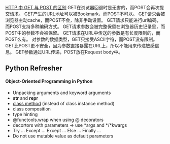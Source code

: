 [HTTP 中 GET 与 POST 的区别](https://learnku.com/articles/25881/)
GET在浏览器回退时是无害的，而POST会再次提交请求。
GET产生的URL地址可以被Bookmark，而POST不可以。
GET请求会被浏览器主动cache，而POST不会，除非手动设置。
GET请求只能进行url编码，而POST支持多种编码方式。
GET请求参数会被完整保留在浏览器历史记录里，而POST中的参数不会被保留。
GET请求在URL中传送的参数是有长度限制的，而POST么有。
对参数的数据类型，GET只接受ASCII字符，而POST没有限制。
GET比POST更不安全，因为参数直接暴露在URL上，所以不能用来传递敏感信息。
GET参数通过URL传递，POST放在Request body中。

## Python Refresher
#### Object-Oriented Programming in Python
* Unpacking arguments and keyword arguments
* __str__ and __repr__
* [class method](https://iscinumpy.gitlab.io/post/factory-classmethods-in-python/) (instead of class instance method)
* class composition  
* type hinting
* @functools.wrap when using @ decorators  
* decortors with parameters -> use *args and */*kwargs
* Try ... Except ... Except ... Else ... Finally ...
* Do not use mutable value as default parameters